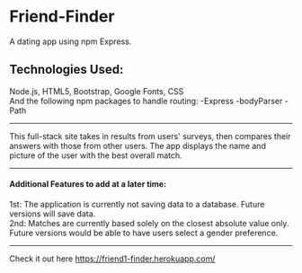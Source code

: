 # Friend-Finder
A dating app using npm Express.

<h2>Technologies Used:</h2>
Node.js, HTML5, Bootstrap, Google Fonts, CSS <br>
And the following npm packages to handle routing:
-Express
-bodyParser
-Path

<hr>

This full-stack site takes in results from  users' surveys, then compares their answers with those from other users. The app displays the name and picture of the user with the best overall match.

<hr>
<h4>Additional Features to add at a later time:</h4>
1st: The application is currently not saving data to a database. Future versions will save data.<br>
2nd: Matches are currently based solely on the closest absolute value only.  Future versions would be able to have users select a gender preference. 

<hr>



Check it out here https://friend1-finder.herokuapp.com/
